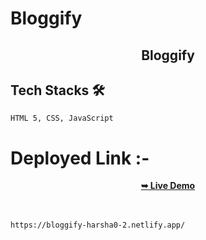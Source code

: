# Bloggify
<h2 align="center">Bloggify</h2>

## Tech Stacks 🛠
    
    HTML 5, CSS, JavaScript
    
 # Deployed Link :-
 <div align="center">
 <a href="https://bloggify-harsha0-2.netlify.app/" target="_blank"><strong>➥ Live Demo</strong></a>
</div> <br/><br/>

    https://bloggify-harsha0-2.netlify.app/
